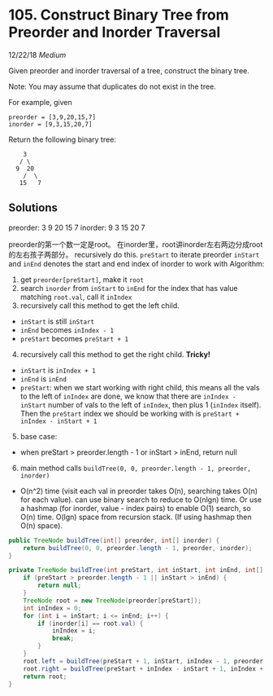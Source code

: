 # 105. Construct Binary Tree from Preorder and Inorder Traversal
12/22/18
*Medium*

Given preorder and inorder traversal of a tree, construct the binary tree.

Note:
You may assume that duplicates do not exist in the tree.

For example, given
```
preorder = [3,9,20,15,7]
inorder = [9,3,15,20,7]
```
Return the following binary tree:
```
    3
   / \
  9  20
    /  \
   15   7
```

## Solutions
preorder: 3 9 20 15 7
inorder:  9 3 15 20 7

preorder的第一个数一定是root。
在inorder里，root讲inorder左右两边分成root的左右孩子两部分。
recursively do this.
`preStart` to iterate preorder
`inStart` and `inEnd` denotes the start and end index of inorder to work with
Algorithm:
1. get `preorder[preStart]`, make it `root`
2. search `inorder` from `inStart` to `inEnd` for the index that has value matching `root.val`, call it `inIndex`
3. recursively call this method to get the left child.
  - `inStart` is still `inStart`
  - `inEnd` becomes `inIndex - 1`
  - `preStart` becomes `preStart + 1`
4. recursively call this method to get the right child.
  **Tricky!**
  - `inStart` is `inIndex + 1`
  - `inEnd` is `inEnd`
  - `preStart`: when we start working with right child, this means all the vals to the left of `inIndex` are done, we know that there are `inIndex - inStart` number of vals to the left of `inIndex`, then plus 1 (`inIndex` itself). Then the `preStart` index we should be working with is `preStart + inIndex - inStart + 1`
5. base case:
  - when preStart > preorder.length - 1 or inStart > inEnd, return null
6. main method calls `buildTree(0, 0, preorder.length - 1, preorder, inorder)`

* O(n^2) time (visit each val in preorder takes O(n), searching takes O(n) for each value). can use binary search to reduce to O(nlgn) time. Or use a hashmap (for inorder, value - index pairs) to enable O(1) search, so O(n) time. O(lgn) space from recursion stack. (If using hashmap then O(n) space).

```Java
public TreeNode buildTree(int[] preorder, int[] inorder) {
    return buildTree(0, 0, preorder.length - 1, preorder, inorder);
}

private TreeNode buildTree(int preStart, int inStart, int inEnd, int[] preorder, int[] inorder) {
    if (preStart > preorder.length - 1 || inStart > inEnd) {
        return null;
    }
    TreeNode root = new TreeNode(preorder[preStart]);
    int inIndex = 0;
    for (int i = inStart; i <= inEnd; i++) {
        if (inorder[i] == root.val) {
            inIndex = i;
            break;
        }
    }
    root.left = buildTree(preStart + 1, inStart, inIndex - 1, preorder, inorder);
    root.right = buildTree(preStart + inIndex - inStart + 1, inIndex + 1, inEnd, preorder, inorder);
    return root;
}
```
